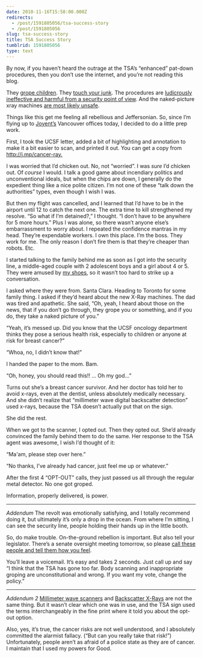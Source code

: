 ```yaml
---
date: 2010-11-16T15:58:00.000Z
redirects:
  - /post/1591805056/tsa-success-story
  - /post/1591805056
slug: tsa-success-story
title: TSA Success Story
tumblrid: 1591805056
type: text
---
```

<p>By now, if you haven&rsquo;t heard the outrage at the TSA&rsquo;s &ldquo;enhanced&rdquo; pat-down procedures, then you don&rsquo;t use the internet, and you&rsquo;re not reading this blog.</p>

<p>They <a href="http://www.google.com/search?q=tsa+groping+children">grope children</a>.  They <a href="http://johnnyedge.blogspot.com/2010/11/these-events-took-place-roughly-between.html">touch your junk</a>.  The procedures are <a href="http://www.thestar.com/iphone/news/world/article/744199---israelification-high-security-little-bother">ludicrously ineffective and harmful from a security point of view</a>.  And the naked-picture xray machines <a href="http://www.scribd.com/doc/35498347/UCSF-letter-to-Holdren-concerning-health-risks-of-full-body-scanner-TSA-screenings-4-6-2010">are most likely unsafe</a>.</p>

<p>Things like this get me feeling all rebellious and Jeffersonian.  So, since I&rsquo;m flying up to <a href="http://joyent.com">Joyent&rsquo;s</a> Vancouver offices today, I decided to do a little prep work.</p>

<p>First, I took the UCSF letter, added a bit of highlighting and annotation to make it a bit easier to scan, and printed it out.  You can get a copy from <a href="http://j.mp/cancer-ray.">http://j.mp/cancer-ray.</a></p>

<p>I was worried that I&rsquo;d chicken out.  No, not &ldquo;worried&rdquo;.  I was <em>sure</em> I&rsquo;d chicken out. Of <em>course</em> I would.  I talk a good game about incendiary politics and unconventional ideals, but when the chips are down, I generally do the expedient thing like a nice polite citizen.  I&rsquo;m not one of these &ldquo;talk down the authorities&rdquo; types, even though I wish I was.</p>

<p>But then my flight was cancelled, and I learned that I&rsquo;d have to be in the airport until 12 to catch the next one.  The extra time to kill strengthened my resolve.  &ldquo;So what if I&rsquo;m detained?,&rdquo; I thought. &ldquo;I don&rsquo;t have to be anywhere for 5 more hours.&rdquo;  Plus I was alone, so there wasn&rsquo;t anyone else&rsquo;s embarrassment to worry about.  I repeated the confidence mantras in my head.  They&rsquo;re expendable workers.  I own this place.  I&rsquo;m the boss.  They work for me.  The only reason I don&rsquo;t fire them is that they&rsquo;re cheaper than robots.  Etc.</p>

<p>I started talking to the family behind me as soon as I got into the security line, a middle-aged couple with 2 adolescent boys and a girl about 4 or 5.  They were amused by <a href="http://www.vibrams.co.uk/">my shoes</a>, so it wasn&rsquo;t too hard to strike up a conversation.</p>

<p>I asked where they were from.  Santa Clara.  Heading to Toronto for some family thing.  I asked if they&rsquo;d heard about the new X-Ray machines.  The dad was tired and apathetic. She said, &ldquo;Oh, yeah, I heard about those on the news, that if you don&rsquo;t go through, they grope you or something, and if you do, they take a naked picture of you.&rdquo;</p>

<p>&ldquo;Yeah, it&rsquo;s messed up.  Did you know that the UCSF oncology department thinks they pose a serious health risk, especially to children or anyone at risk for breast cancer?&rdquo;</p>

<p>&ldquo;Whoa, no, I didn&rsquo;t know that!&rdquo;</p>

<p>I handed the paper to the mom.  Bam.</p>

<p>&ldquo;Oh, honey, you should read this!! &hellip; Oh my god&hellip;&rdquo;</p>

<p>Turns out she&rsquo;s a breast cancer survivor.  And her doctor has told her to avoid x-rays, even at the dentist, unless absolutely medically necessary.  And she didn&rsquo;t realize that &ldquo;millimeter wave digital backscatter detection&rdquo; used x-rays, because the TSA doesn&rsquo;t actually put that on the sign.</p>

<p>She did the rest.</p>

<p>When we got to the scanner, I opted out.  Then they opted out.  She&rsquo;d already convinced the family behind them to do the same.  Her response to the TSA agent was awesome, I wish I&rsquo;d thought of it:</p>

<p>&ldquo;Ma'am, please step over here.&rdquo;</p>

<p>&ldquo;No thanks, I&rsquo;ve already had cancer, just feel me up or whatever.&rdquo;</p>

<p>After the first 4 &ldquo;OPT-OUT&rdquo; calls, they just passed us all through the regular metal detector.  No one got groped.</p>

<p>Information, properly delivered, is power.</p>

<hr><p><em>Addendum</em> The revolt was emotionally satisfying, and I totally recommend doing it, but ultimately it&rsquo;s only a drop in the ocean.  From where I&rsquo;m sitting, I can see the security line, people holding their hands up in the little booth.</p>

<p>So, do make trouble.  On-the-ground rebellion is important.  But also tell your legislator. There&rsquo;s a senate oversight meeting tomorrow, so please <a href="http://hillwho.com/index.php?option=com_sobi2&amp;sobi2Task=sobi2Details&amp;catid=10&amp;sobi2Id=5651">call these people and tell them how you feel</a>.</p>

<p>You&rsquo;ll leave a voicemail.  It&rsquo;s easy and takes 2 seconds.  Just call up and say &ldquo;I think that the TSA has gone too far. Body scanning and inappropriate groping are unconstitutional and wrong. If you want my vote, change the policy.&rdquo;</p>

<hr><p><em>Addendum 2</em> <a href="http://en.wikipedia.org/wiki/Millimeter_wave_scanner">Millimeter wave scanners</a> and <a href="http://en.wikipedia.org/wiki/Backscatter_X-ray">Backscatter X-Rays</a> are not the same thing.  But it wasn&rsquo;t clear which one was in use, and the TSA sign used the terms interchangeably in the fine print where it told you about the opt-out option.</p>

<p>Also, yes, it&rsquo;s true, the cancer risks are not well understood, and I absolutely committed the alarmist fallacy.  (&ldquo;But can you really take that risk!&rdquo;)  Unfortunately, people aren&rsquo;t as afraid of a police state as they are of cancer.  I maintain that I used my powers for Good.</p>
